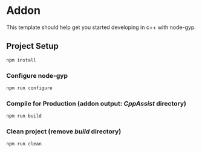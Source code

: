# Addon

This template should help get you started developing in c++ with node-gyp.

## Project Setup

```sh
npm install
```

### Configure node-gyp

```sh
npm run configure
```

### Compile for Production (addon output: *CppAssist* directory)

```sh
npm run build
```

### Clean project (remove *build* directory)

```sh
npm run clean
```
 